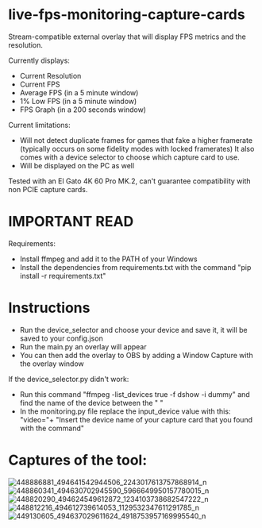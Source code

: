 # live-fps-monitoring-capture-cards
Stream-compatible external overlay that will display FPS metrics and the resolution.

Currently displays:
- Current Resolution
- Current FPS
- Average FPS (in a 5 minute window)
- 1% Low FPS (in a 5 minute window)
- FPS Graph (in a 200 seconds window) 

Current limitations:
- Will not detect duplicate frames for games that fake a higher framerate (typically occurs on some fidelity modes with locked framerates)
It also comes with a device selector to choose which capture card to use.
- Will be displayed on the PC as well

Tested with an El Gato 4K 60 Pro MK.2, can't guarantee compatibility with non PCIE capture cards.

# IMPORTANT READ
Requirements:
- Install ffmpeg and add it to the PATH of your Windows
- Install the dependencies from requirements.txt with the command "pip install -r requirements.txt"

# Instructions

- Run the device_selector and choose your device and save it, it will be saved to your config.json
- Run the main.py an overlay will appear
- You can then add the overlay to OBS by adding a Window Capture with the overlay window

If the device_selector.py didn't work: 
- Run this command "ffmpeg -list_devices true -f dshow -i dummy" and find the name of the device between the " "
- In the monitoring.py file replace the input_device value with this:
"video="+ "Insert the device name of your capture card that you found with the command"


# Captures of the tool:

![448886881_494641542944506_2243017613757868914_n](https://github.com/Skanx7/fps-monitoring-capture-cards/assets/147698559/653ec938-5c3e-46ca-8baa-452b2049e034)
![448860341_494630702945590_5966649950157780015_n](https://github.com/Skanx7/fps-monitoring-capture-cards/assets/147698559/f83d01f7-4641-4ebc-b017-4de59ec1e602)
![448820290_494624549612872_1234103738682547222_n](https://github.com/Skanx7/fps-monitoring-capture-cards/assets/147698559/1e306d17-5e0d-41f2-bf79-d2d817e6179f)
![448812216_494612739614053_1129532347611291785_n](https://github.com/Skanx7/fps-monitoring-capture-cards/assets/147698559/d2a6f5be-7504-4ba9-a7cb-895209ef71f3)
![449130605_494637029611624_4918753957169995540_n](https://github.com/Skanx7/fps-monitoring-capture-cards/assets/147698559/f1a8c309-9972-4960-9d0d-63ef0c933969)
